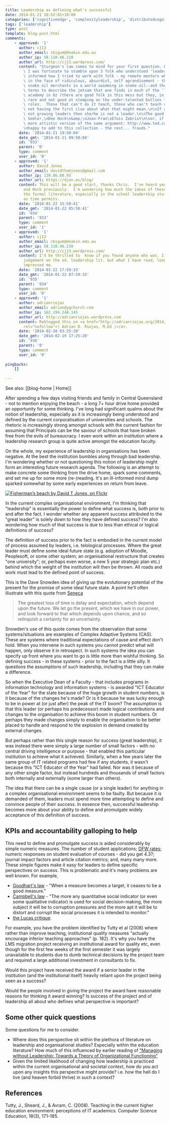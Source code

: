 ```yaml
---
title: Leadership as defining what's successful
date: 2014-01-21 10:52:01+10:00
categories: ['cognitiveedge', 'complexityleadership', 'distributedcognition', 'highereducation', 'psframework', 'research']
tags: ['leadership']
type: post
template: blog-post.html
comments:
    - approved: '1'
      author: cj13
      author_email: cbigum@deakin.edu.au
      author_ip: 58.110.46.210
      author_url: http://cj13.wordpress.com/
      content: "Sturgeon's law comes to mind for your first question. For the second,\
        \ I was fortunate to stumble upon 3 folk who understood 'leadership' and they\
        \ informed how I tried to work with folk - my remote mentors when I needed mentoring\
        \ in the face of ridiculous, absurdist, self agrandisement - the rest? - frauds,\
        \ snake oil merchants in a world swimming in snake oil--and these are the kind\
        \ terms to describe the jetsam that one finds in much of the 'leadership' in the\
        \ academy in Oz (there are good folk in this mess but they, in my experience are\
        \ rare and not good at stomping on the under-talented bullies that pop up in these\
        \ roles.  Those that can't do it teach, those who can't teach opt to \"lead\"\
        \ not having the first clue about what that might mean.\n\nIf a \"leader\" is\
        \ not growing leaders then she/he is not a leader.\n\nThe good guys:\n\nRicardo\
        \ Semler,\nDee Hock\n&amp;\nJean-Fran\xE7ois Zobrist\n\nor, if you'd prefer a\
        \ more artistic version of the same argument: http://www.ted.com/talks/lang/eng/itay_talgam_lead_like_the_great_conductors.html\n\
        \nhappy to add to this collection - the rest... frauds."
      date: '2014-01-21 19:50:04'
      date_gmt: '2014-01-21 09:50:04'
      id: '933'
      parent: '0'
      type: comment
      user_id: '0'
    - approved: '1'
      author: David Jones
      author_email: davidthomjones@gmail.com
      author_ip: 139.86.80.93
      author_url: https://djon.es/blog/
      content: This will be a good start, thanks Chris.  I've heard you mention Semler
        and Hock previously.  I'm wondering how much the ideas of these folk have infected
        the formal literature, especially in the school leadership stuff?  To explore
        as time permits.
      date: '2014-01-22 15:50:41'
      date_gmt: '2014-01-22 05:50:41'
      id: '934'
      parent: '933'
      type: comment
      user_id: '1'
    - approved: '1'
      author: cj13
      author_email: cbigum@deakin.edu.au
      author_ip: 58.110.46.210
      author_url: http://cj13.wordpress.com/
      content: I'd be thrilled to  know if you found anyone who was. I should not pass
        judgement on the ed. leadership lit. but what I have read, long time back never
        impressed me.
      date: '2014-01-22 17:59:33'
      date_gmt: '2014-01-22 07:59:33'
      id: '935'
      parent: '934'
      type: comment
      user_id: '0'
    - approved: '1'
      author: adrianriojas
      author_email: adrian@ygchurch.com
      author_ip: 162.194.248.145
      author_url: http://adrianriojas.wordpress.com
      content: Reblogged this on <a href="http://adrianriojas.org/2014/02/19/leadership-as-defining-whats-successful/"
        rel="nofollow">| Adrian D. Riojas, M.Ed |</a>.
      date: '2014-02-20 03:25:20'
      date_gmt: '2014-02-19 17:25:20'
      id: '936'
      parent: '0'
      type: comment
      user_id: '0'
    
pingbacks:
    []
    
---
```


See also: [[blog-home | Home]]

After spending a few days visiting friends and family in Central Queensland - not to mention enjoying the beach - a long 7+ hour drive home provided an opportunity for some thinking. I've long had significant qualms about the notion of leadership, especially as it is increasingly being understood and defined by the current corporatisation of universities and schools. The rhetoric is increasingly strong amongst schools with the current fashion for assuming that Principals can be the saviour of schools that have broken free from the evils of bureaucracy. I even work within an institution where a leadership research group is quite active amongst the education faculty.

On the whole, my experience of leadership in organisations has been negative. At the best the institution bumbles along through bad leadership. I'm wondering whether or not questioning this notion of leadership might form an interesting future research agenda. The following is an attempt to make concrete some thinking from the drive home, spark some comments, and set me up for some more (re-)reading. It's an ill-informed mind dump sparked somewhat by some early experiences on return from leave.

[![Fisherman’s beach by David T Jones, on Flickr](http://farm6.static.flickr.com/5541/12058986774_7b0cc64492_m.jpg "Fisherman’s beach by David T Jones, on Flickr")](http://www.flickr.com/photos/david_jones/12058986774/)

In the current complex organisational environment, I'm thinking that "leadership" is essentially the power to define what success is, both prior to and after the fact. I wonder whether any apparent success attributed to the "great leader" is solely down to how they have defined success? I'm also wondering how much of that success is due to less than ethical or logical definitions of success?

The definition of success prior to the fact is embodied in the current model of process assumed by leaders, i.e. telological processes. Where the great leader must define some ideal future state (e.g. adoption of Moodle, Peoplesoft, or some other system; an organisational restructure that creates "one university"; or, perhaps even worse, a new 5 year strategic plan etc.) behind which the weight of the institution will then be thrown. All roads and work must lead to the defined point of success.

This is the Dave Snowden idea of giving up the evolutionary potential of the present for the promise of some ideal future state. A point he'll often illustrate with this quote from [Seneca](http://www.goodreads.com/quotes/851255-the-greatest-loss-of-time-is-delay-and-expectation-which)

> The greatest loss of time is delay and expectation, which depend upon the future. We let go the present, which we have in our power, and look forward to that which depends upon chance, and so relinquish a certainty for an uncertainty.

Snowden's use of this quote comes from the observation that some systems/situations are examples of Complex Adaptive Systems (CAS). These are systems where traditional expectations of cause and effect don't hold. When you intervene in such systems you cannot predict what will happen, only observe it in retrospect. In such systems the idea you can specify up front where you want to go is little more than wishful thinking. So defining success - in these systems - prior to the fact is a little silly. It questions the assumptions of such leadership, including that they can make a difference.

So when the Executive Dean of a Faculty - that includes programs in information technology and information systems - is awarded "ICT Educator of the Year" for the state because of the huge growth in student numbers, is it because of the changes he's made? Or is it because he was lucky enough to be in power at (or just after) the peak of the IT boom? The assumption is that this leader (or perhaps his predecessor) made logical contributions and changes to the organisation to achieve this boom in student numbers. Or perhaps they made changes simply to enable the organisation to be better placed to handle and respond to the explosion in demand created by external changes.

But perhaps rather than this single reason for success (great leadership), it was instead there were simply a large number of small factors - with no central driving intelligence or purpose - that enabled this particular institution to achieve what it achieved. Similarly, when a few years later the same group of IT related programs had few if any students, it wasn't because this "ICT Educator of the Year" had failed. Nor was it because of any other single factor, but instead hundreds and thousands of small factors both internally and externally (some larger than others).

The idea that there can be a single cause (or a single leader) for anything in a complex organisational environment seems to be faulty. But because it is demanded of them, leaders must spend more time attempting to define and convince people of their success. In essence then, successful leadership becomes more about your ability to define and promulgate widely acceptance of this definition of success.

## KPIs and accountability galloping to help

This need to define and promulgate success is aided considerably by simple numeric measures. The number of student applications; [DFW rates](http://www.academicimpressions.com/news/dfw-rates-and-you-rethinking-support-risk-students); numeric responses on student evaluation of courses - did you get 4.3?; journal impact factors and article citation metrics; and, many many more. These simple figures make it easy for leaders to define specific perspectives on success. This is problematic and it's many problems are well known. For example,

- [Goodhart's law](http://en.wikipedia.org/wiki/Goodhart's_law) - "When a measure becomes a target, it ceases to be a good measure."
- [Campbell's law](http://en.wikipedia.org/wiki/Campbell%27s_law) - "The more any quantitative social indicator (or even some qualitative indicator) is used for social decision-making, the more subject it will be to corruption pressures and the more apt it will be to distort and corrupt the social processes it is intended to monitor."
- [the Lucas critique](http://en.wikipedia.org/wiki/Lucas_critique).

For example, you have the problem identified by Tutty et al (2008) where rather than improve teaching, institutional quality measures "actually encourage inferior teaching approaches" (p. 182). It's why you have the LMS migration project receiving an institutional award for quality etc, even though for the first few weeks of the first semester it was largely unavailable to students due to dumb technical decisions by the project team and required a large additional investment in consultants to fix.

Would this project have received the award if a senior leader in the institution (and the institutional itself) heavily reliant upon the project being seen as a success?

Would the people involved in giving the project the award have reasonable reasons for thinking it award winning? Is success of the project and of leadership all about who defines what perspective is important?

## Some other quick questions

Some questions for me to consider.

- Where does this perspective sit within the plethora of literature on leadership and organisational studies? Especially within the education literature? How much of this influenced by earlier reading of ["Managing without Leadership: Towards a Theory of Organizational Functioning"](http://www.amazon.com/Managing-without-Leadership-Organizational-Functioning/dp/0080433529/)
- Given the limited likelihood of changing how leadership is practiced within the current organisational and societal context, how do you act upon any insights this perspective might provide? i.e. how the hell do I live (and heaven forbid thrive) in such a context?

## References

Tutty, J., Sheard, J., & Avram, C. (2008). Teaching in the current higher education environment: perceptions of IT academics. Computer Science Education, 18(3), 171–185.